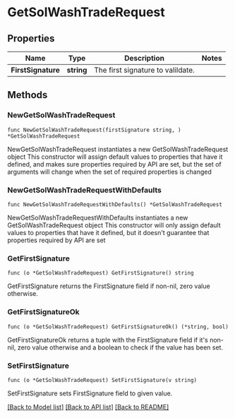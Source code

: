 # GetSolWashTradeRequest

## Properties

Name | Type | Description | Notes
------------ | ------------- | ------------- | -------------
**FirstSignature** | **string** | The first signature to valildate. | 

## Methods

### NewGetSolWashTradeRequest

`func NewGetSolWashTradeRequest(firstSignature string, ) *GetSolWashTradeRequest`

NewGetSolWashTradeRequest instantiates a new GetSolWashTradeRequest object
This constructor will assign default values to properties that have it defined,
and makes sure properties required by API are set, but the set of arguments
will change when the set of required properties is changed

### NewGetSolWashTradeRequestWithDefaults

`func NewGetSolWashTradeRequestWithDefaults() *GetSolWashTradeRequest`

NewGetSolWashTradeRequestWithDefaults instantiates a new GetSolWashTradeRequest object
This constructor will only assign default values to properties that have it defined,
but it doesn't guarantee that properties required by API are set

### GetFirstSignature

`func (o *GetSolWashTradeRequest) GetFirstSignature() string`

GetFirstSignature returns the FirstSignature field if non-nil, zero value otherwise.

### GetFirstSignatureOk

`func (o *GetSolWashTradeRequest) GetFirstSignatureOk() (*string, bool)`

GetFirstSignatureOk returns a tuple with the FirstSignature field if it's non-nil, zero value otherwise
and a boolean to check if the value has been set.

### SetFirstSignature

`func (o *GetSolWashTradeRequest) SetFirstSignature(v string)`

SetFirstSignature sets FirstSignature field to given value.



[[Back to Model list]](../README.md#documentation-for-models) [[Back to API list]](../README.md#documentation-for-api-endpoints) [[Back to README]](../README.md)


